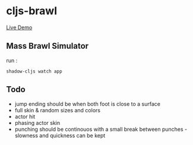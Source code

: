 # cljs-brawl

[Live Demo](https://milgra.github.io/cljs-brawl/index.html)

## Mass Brawl Simulator

run :

```shadow-cljs watch app```

## Todo

* jump ending should be when both foot is close to a surface
* full skin & random sizes and colors
* actor hit
* phasing actor skin
* punching should be continouos with a small break between punches - slowness and quickness can be kept
